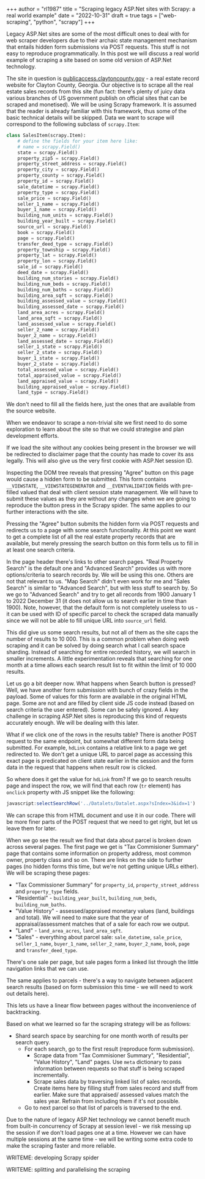 +++
author = "rl1987"
title = "Scraping legacy ASP.Net sites with Scrapy: a real world example"
date = "2022-10-31"
draft = true
tags = ["web-scraping", "python", "scrapy"]
+++

Legacy ASP.Net sites are some of the most difficult ones to deal with for web scraper
developers due to their archaic state management mechanism that entails hidden form
submissions via POST requests. This stuff is not easy to reproduce programmatically.
In this post we will discuss a real world example of scraping a site based on some old
version of ASP.Net technology. 

The site in question is [publicaccess.claytoncounty.gov](https://publicaccess.claytoncountyga.gov/search/advancedsearch.aspx?mode=sales) - 
a real estate record website for Clayton County, Georgia.
Our objective is to scrape all the real estate sales records from this site (fun fact:
there's plenty of juicy data various branches of US government publish on
official sites that can be scraped and monetised). We will be using Scrapy framework.
It is assumed that the reader is already familiar with this framework, thus some of
the basic technical details will be skipped. Data we want to scrape will correspond
to the following subclass of `scrapy.Item`:

```python
class SalesItem(scrapy.Item):
    # define the fields for your item here like:
    # name = scrapy.Field()
    state = scrapy.Field()
    property_zip5 = scrapy.Field()
    property_street_address = scrapy.Field()
    property_city = scrapy.Field()
    property_county = scrapy.Field()
    property_id = scrapy.Field()
    sale_datetime = scrapy.Field()
    property_type = scrapy.Field()
    sale_price = scrapy.Field()
    seller_1_name = scrapy.Field()
    buyer_1_name = scrapy.Field()
    building_num_units = scrapy.Field()
    building_year_built = scrapy.Field()
    source_url = scrapy.Field()
    book = scrapy.Field()
    page = scrapy.Field()
    transfer_deed_type = scrapy.Field()
    property_township = scrapy.Field()
    property_lat = scrapy.Field()
    property_lon = scrapy.Field()
    sale_id = scrapy.Field()
    deed_date = scrapy.Field()
    building_num_stories = scrapy.Field()
    building_num_beds = scrapy.Field()
    building_num_baths = scrapy.Field()
    building_area_sqft = scrapy.Field()
    building_assessed_value = scrapy.Field()
    building_assessed_date = scrapy.Field()
    land_area_acres = scrapy.Field()
    land_area_sqft = scrapy.Field()
    land_assessed_value = scrapy.Field()
    seller_2_name = scrapy.Field()
    buyer_2_name = scrapy.Field()
    land_assessed_date = scrapy.Field()
    seller_1_state = scrapy.Field()
    seller_2_state = scrapy.Field()
    buyer_1_state = scrapy.Field()
    buyer_2_state = scrapy.Field()
    total_assessed_value = scrapy.Field()
    total_appraised_value = scrapy.Field()
    land_appraised_value = scrapy.Field()
    building_appraised_value = scrapy.Field()
    land_type = scrapy.Field()
```

We don't need to fill all the fields here, just the ones that are available from
the source website.

When we endeavor to scrape a non-trivial site we first need to do some exploration
to learn about the site so that we could strategise and plan development efforts.

If we load the site without any cookies being present in the browser we will be
redirected to disclaimer page that the county has made to cover its ass legally.
This will also give us the very first cookie with ASP.Net session ID. 

Inspecting the DOM tree reveals that pressing "Agree" button on this page would
cause a hidden form to be submitted. This form contains `__VIEWSTATE`, 
`__VIEWSTATEGENERATOR` and `__EVENTVALIDATION` fields with pre-filled valued
that deal with client session state management. We will have to submit these
values as they are without any changes when we are going to reproduce the button
press in the Scrapy spider. The same applies to our further interactions with the
site.

Pressing the "Agree" button submits the hidden form via POST requests and redirects
us to a page with some search functionality. At this point we want to get a complete
list of all the real estate property records that are available, but merely pressing
the search button on this form tells us to fill in at least one search criteria. 

In the page header there's links to other search pages. "Real Property Search" is the
default one and "Advanced Search" provides us with more options/criteria to search records
by. We will be using this one. Others are not that relevant to us. "Map Search" didn't
even work for me and "Sales Search" is similar to "Advanced Search", but with less 
stuff to search by. So we go to "Advanced Search" and try to get all records from
1900 January 1 to 2022 December 31 (it does not allow us to search earlier in time
than 1900). Note, however, that the default form is not completely useless to us - it
can be used with ID of specific parcel to check the scraped data manually since
we will not be able to fill unique URL into `source_url` field.

This did give us some search results, but not all of them as the site caps the number
of results to 10 000. This is a common problem when doing web scraping and it can 
be solved by doing search what I call search space sharding. Instead of searching for
entire recorded history, we will search in smaller increments. A little experimentation
reveals that searching for one month at a time allows each search result list to fit
within the limit of 10 000 results.

Let us go a bit deeper now. What happens when Search button is pressed? Well, we have another
form submission with bunch of crazy fields in the payload. Some of values for this form
are available in the original HTML page. Some are not and are filled by client side 
JS code instead (based on search criteria the user entered). Some can be safely ignored.
A key challenge in scraping ASP.Net sites is reproducing this kind of requests accurately
enough. We will be dealing with this later.

What if we click one of the rows in the results table? There is another POST request to
the same endpoint, but somewhat different form data being submitted. For example,
`hdLink` contains a relative link to a page we get redirected to. We don't get a unique
URL to parcel page as accessing this exact page is predicated on client state earlier
in the session and the form data in the request that happens when result row is clicked.

So where does it get the value for `hdLink` from? If we go to search results page and
inspect the row, we will find that each row (`tr` element) has `onclick` property
with JS snippet like the following:

```javascript
javascript:selectSearchRow('../Datalets/Datalet.aspx?sIndex=3&idx=1')
```

We can scrape this from HTML document and use it in our code. There will be more finer
parts of the POST request that we need to get right, but let us leave them for later.

When we go see the result we find that data about parcel is broken down across several 
pages. The first page we get is "Tax Commisioner Summary" page that contains some
information on property address, most common owner, property class and so on. There
are links on the side to further pages (no hidden forms this time, but we're not
getting unique URLs either). We will be scraping these pages:

* "Tax Commissioner Summary" for `property_id`, `property_street_address` and
`property_type` fields.
* "Residential" - `building_year_built`, `building_num_beds`, `building_num_baths`.
* "Value History" - assessed/appraised monetary values (land, buildings and total).
We will need to make sure that the year of appraisal/assessment matches that of a
sale for each row we output.
* "Land" - `land_area_acres`, `land_area_sqft`.
* "Sales" - everything about parcel sale: `sale_datetime`, `sale_price`, `seller_1_name`,
`buyer_1_name`, `seller_2_name`, `buyer_2_name`, `book`, `page` and `transfer_deed_type`.

There's one sale per page, but sale pages form a linked list through the little navigation
links that we can use. 

The same applies to parcels - there's a way to navigate between adjacent search results
(based on form submission this time - we will need to work out details here).

This lets us have a linear flow between pages without the inconvenience of backtracking.

Based on what we learned so far the scraping strategy will be as follows:

* Shard search space by searching for one month worth of results per search query.
  * For each search, go to the first result (reproduce form submission).
    * Scrape data from "Tax Commisioner Summary", "Residential", "Value History", "Land"
      pages. Use `meta` dictionary to pass information between requests so that stuff
      is being scraped incrementally.
    * Scrape sales data by traversing linked list of sales records. Create items here by
      filling stuff from sales record and stuff from earlier. Make sure that appraised/
      assessed values match the sales year. Refrain from including them if it's not
      possible.
  * Go to next parcel so that list of parcels is traversed to the end.

Due to the nature of legacy ASP.Net technology we cannot benefit much from built-in 
concurrency of Scrapy at session level - we risk messing up the session if we don't
load pages one at a time. However we can have multiple sessions at the same time - we
will be writing some extra code to make the scraping faster and more reliable.




WRITEME: developing Scrapy spider

WRITEME: splitting and parallelising the scraping
